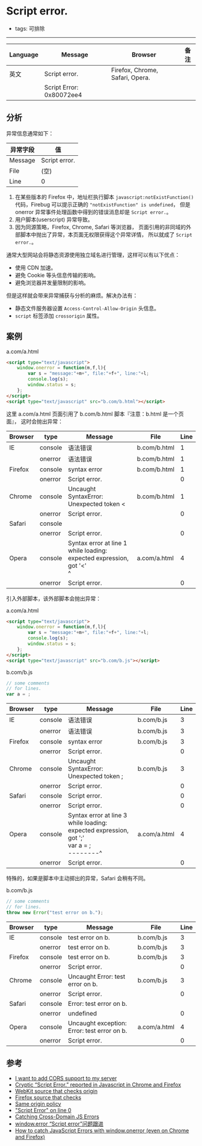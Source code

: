 
# Script error.

- tags: 可排除

----

| Language | Message                  | Browser                         | 备注 |
|----------|--------------------------|---------------------------------|------|
| 英文     | Script error.            | Firefox, Chrome, Safari, Opera. |      |
|          | Script Error: 0x80072ee4 |                                 |      |

## 分析

异常信息通常如下：

| 异常字段 | 值            |
|----------|---------------|
| Message  | Script error. |
| File     | (空)          |
| Line     | 0             |

1. 在某些版本的 Firefox 中，地址栏执行脚本 `javascript:notExistFunction()`
    代码，Firebug 可以提示正确的 `"notExistFunction" is undefined`，
    但是 onerror 异常事件处理函数中得到的错误消息却是 `Script error.`。
1. 用户脚本(userscript) 异常导致。
1. 因为同源策略，Firefox, Chrome, Safari 等浏览器，
    页面引用的非同域的外部脚本中抛出了异常，本页面无权限获得这个异常详情，
    所以就成了 `Script error.`。

通常大型网站会将静态资源使用独立域名进行管理，这样可以有以下优点：

* 使用 CDN 加速。
* 避免 Cookie 等头信息传输的影响。
* 避免浏览器并发量限制的影响。

但是这样就会带来异常捕获与分析的麻烦。解决办法有：

* 静态文件服务器设置 `Access-Control-Allow-Origin` 头信息。
* `script` 标签添加 `crossorigin` 属性。


## 案例

a.com/a.html

```html
<script type="text/javascript">
    window.onerror = function(m,f,l){
        var s = "message:"+m+", file:"+f+", line:"+l;
        console.log(s);
        window.status = s;
    };
</script>
<script type="text/javascript" src="b.com/b.html"></script>
```

这里 a.com/a.html 页面引用了 b.com/b.html 脚本『注意：b.html 是一个页面』，
这时会抛出异常：

| Browser | type    | Message                                                                                              | File         | Line |
|---------|---------|------------------------------------------------------------------------------------------------------|--------------|------|
| IE      | console | 语法错误                                                                                             | b.com/b.html | 1    |
|         | onerror | 语法错误                                                                                             | b.com/b.html | 1    |
| Firefox | console | syntax error                                                                                         | b.com/b.html | 1    |
|         | onerror | Script error.                                                                                        |              | 0    |
| Chrome  | console | Uncaught SyntaxError: Unexpected token &lt;                                                          | b.com/b.html | 1    |
|         | onerror | Script error.                                                                                        |              | 0    |
| Safari  | console |                                                                                                      |              |      |
|         | onerror | Script error.                                                                                        |              | 0    |
| Opera   | console | Syntax error at line 1 while loading: expected expression, got '<'<br /><!DOCTYPE html PUBLI <br />^ | a.com/a.html | 4    |
|         | onerror | Script error.                                                                                        |              | 0    |


引入外部脚本，该外部脚本会抛出异常：

a.com/a.html

```html
<script type="text/javascript">
    window.onerror = function(m,f,l){
        var s = "message:"+m+", file:"+f+", line:"+l;
        console.log(s);
        window.status = s;
    };
</script>
<script type="text/javascript" src="b.com/b.js"></script>
```

b.com/b.js

```javascript
// some comments
// for lines.
var a = ;
```

| Browser | type    | Message                                                                                        | File         | Line |
|---------|---------|------------------------------------------------------------------------------------------------|--------------|------|
| IE      | console | 语法错误                                                                                       | b.com/b.js   | 3    |
|         | onerror | 语法错误                                                                                       | b.com/b.js   | 3    |
| Firefox | console | syntax error                                                                                   | b.com/b.js   | 3    |
|         | onerror | Script error.                                                                                  |              | 0    |
| Chrome  | console | Uncaught SyntaxError: Unexpected token ;                                                       | b.com/b.js   | 3    |
|         | onerror | Script error.                                                                                  |              | 0    |
| Safari  | console | Script error.                                                                                  |              | 0    |
|         | onerror | Script error.                                                                                  |              | 0    |
| Opera   | console | Syntax error at line 3 while loading: expected expression, got ';'<br/>var a = ;<br/>--------^ | a.com/a.html | 4    |
|         | onerror | Script error.                                                                                  |              | 0    |


特殊的，如果是脚本中主动掷出的异常，Safari 会稍有不同。

b.com/b.js

```javascript
// some comments
// for lines.
throw new Error("test error on b.");
```

| Browser | type    | Message                                     | File         | Line |
|---------|---------|---------------------------------------------|--------------|------|
| IE      | console | test error on b.                            | b.com/b.js   | 3    |
|         | onerror | test error on b.                            | b.com/b.js   | 3    |
| Firefox | console | test error on b.                            | b.com/b.js   | 3    |
|         | onerror | Script error.                               |              | 0    |
| Chrome  | console | Uncaught Error: test error on b.            | b.com/b.js   | 3    |
|         | onerror | Script error.                               |              | 0    |
| Safari  | console | Error: test error on b.                     |              |      |
|         | onerror | undefined                                   |              | 0    |
| Opera   | console | Uncaught exception: Error: test error on b. | a.com/a.html | 4    |
|         | onerror | Script error.                               |              | 0    |


## 参考

* [I want to add CORS support to my server](http://enable-cors.org/server.html)
* [Cryptic “Script Error.” reported in Javascript in Chrome and Firefox](http://stackoverflow.com/questions/5913978/cryptic-script-error-reported-in-javascript-in-chrome-and-firefox)
* [WebKit source that checks origin](http://trac.webkit.org/browser/branches/chromium/648/Source/WebCore/dom/ScriptExecutionContext.cpp?rev=77122#L301)
* [Firefox source that checks](http://mxr.mozilla.org/mozilla-beta/source/dom/base/nsJSEnvironment.cpp#316)
* [Same origin policy](http://en.wikipedia.org/wiki/Same_origin_policy)
* ["Script Error" on line 0](http://blog.errorception.com/2012/04/script-error-on-line-0.html)
* [Catching Cross-Domain JS Errors](http://blog.errorception.com/2012/12/catching-cross-domain-js-errors.html)
* [window.error “Script error”问题跟进](http://www.webryan.net/2012/12/something-about-window-onerror-script-error/)
* [How to catch JavaScript Errors with window.onerror (even on Chrome and Firefox)](http://danlimerick.wordpress.com/2014/01/18/how-to-catch-javascript-errors-with-window-onerror-even-on-chrome-and-firefox/)

